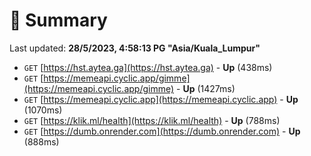 # 📖 Summary
Last updated: **28/5/2023, 4:58:13 PG "Asia/Kuala_Lumpur"**

- `GET` [https://hst.aytea.ga](https://hst.aytea.ga) - **Up** (438ms)
- `GET` [https://memeapi.cyclic.app/gimme](https://memeapi.cyclic.app/gimme) - **Up** (1427ms)
- `GET` [https://memeapi.cyclic.app](https://memeapi.cyclic.app) - **Up** (1070ms)
- `GET` [https://klik.ml/health](https://klik.ml/health) - **Up** (788ms)
- `GET` [https://dumb.onrender.com](https://dumb.onrender.com) - **Up** (888ms)
